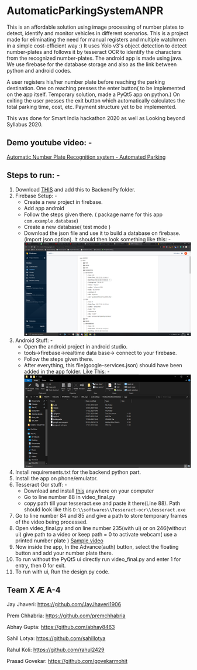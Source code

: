 # AutomaticParkingSystemANPR
This is an affordable solution using image processing of number plates to detect, identify and monitor vehicles in different scenarios.
This is a project made for eliminating the need for manual registers and multiple watchmen in a simple cost-efficient way :)
It uses Yolo v3's object detection to detect number-plates and follows it by tesseract OCR to identify the characters from the recognized number-plates.
The android app is made using java.
We use firebase for the database storage and also as the link between python and android codes.

A user registers his/her number plate before reaching the parking destination.
One on reaching presses the enter button( to be implemented on the app itself. Temporary solution, made a PyQt5 app on python.)
On exiting the user presses the exit button which automatically calculates the total parking time, cost, etc.
Payment structure yet to be implemented.

This was done for Smart India hackathon 2020 as well as Looking beyond Syllabus 2020.

## Demo youtube video: - 
[Automatic Number Plate Recognition system - Automated Parking](https://www.youtube.com/watch?v=i64AUqCuKV8&feature=youtu.be)

## Steps to run: -
1) Download [THIS](https://drive.google.com/file/d/10lYoIKufiyKaw570UvLbRHbUY6YGYlht/view?usp=sharing) and add this to BackendPy folder.
2) Firebase Setup: -
   - Create a new project in firebase.
   - Add app android
   - Follow the steps given there. ( package name for this app `com.example.database`)
   - Create a new database( test mode )
   - Download the json file and use it to build a database on firebase.(import json option). It should then look something like this: -
![](images/database.png)
3) Android Stuff: -
   - Open the android project in android studio.
   - tools->firebase->realtime data base-> connect to your firebase.
   - Follow the steps given there.
   - After everything, this file(google-services.json) should have been added in the app folder. Like This: - ![](images/afterFirebase.png)
4) Install requirements.txt for the backend python part.
5) Install the app on phone/emulator.
6) Tesseract Ocr stuff: -
   - Download and install [this](https://drive.google.com/file/d/1QojD9grZKxbMUceP3d6ckwn11yGuefYe/view?usp=sharing) anywhere on your computer
   - Go to line number 88 in video_final.py
   - copy path till your tesseract.exe and paste it there(Line 88). Path should look like this `D:\\softwares\\Tesseract-ocr\\tesseract.exe`
7) Go to line number 84 and 85 and give a path to store temporary frames of the video being processed.
8) Open video_final.py and on line number 235(with ui) or on 246(without ui) give path to a video or keep path = 0 to activate webcam( use a printed number plate )
  [Sample video](https://drive.google.com/file/d/1QL5nR2pNM71CKH2vehXpEgiqdH6SAAho/view?usp=sharing)
9) Now inside the app, In the Advance(auth) button, select the floating button and add your number plate there.
10) To run without the PyQt5 ui directly run video_final.py and enter 1 for entry, then 0 for exit.
11) To run with ui, Run the design.py code.

## Team X Æ A-4
Jay Jhaveri: https://github.com/JayJhaveri1906

Prem Chhabria: https://github.com/premchhabria

Abhay Gupta: https://github.com/abhay8463

Sahil Lotya: https://github.com/sahillotya

Rahul Koli: https://github.com/rahul2429

Prasad Govekar: https://github.com/govekarmohit
